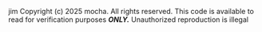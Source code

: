 jim
Copyright (c) 2025 mocha. All rights reserved.
This code is available to read for verification purposes ***ONLY.*** Unauthorized reproduction is illegal
